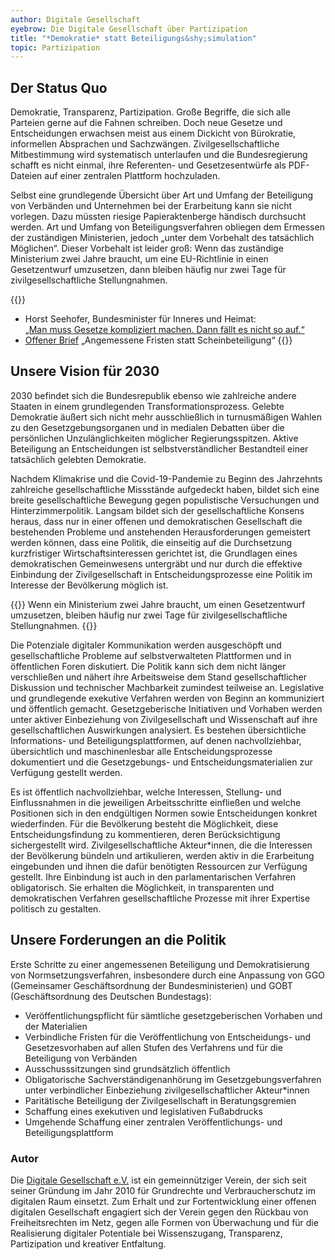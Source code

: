 ```yaml
---
author: Digitale Gesellschaft
eyebrow: Die Digitale Gesellschaft über Partizipation
title: "*Demokratie* statt Beteiligungs&shy;simulation"
topic: Partizipation
---
```


## Der Status Quo

Demokratie, Transparenz, Partizipation. Große Begriffe, die sich alle Parteien gerne auf die Fahnen schreiben. Doch neue Gesetze und Entscheidungen erwachsen meist aus einem Dickicht von Bürokratie, informellen Absprachen und Sachzwängen. Zivilgesellschaftliche Mitbestimmung wird systematisch unterlaufen und die Bundesregierung schafft es nicht einmal, ihre Referenten- und Gesetzesentwürfe als PDF-Dateien auf einer zentralen Plattform hochzuladen.

Selbst eine grundlegende Übersicht über Art und Umfang der Beteiligung von Verbänden und Unternehmen bei der Erarbeitung kann sie nicht vorlegen. Dazu müssten riesige Papieraktenberge händisch durchsucht werden. Art und Umfang von Beteiligungsverfahren obliegen dem Ermessen der zuständigen Ministerien, jedoch „unter dem Vorbehalt des tatsächlich Möglichen“. Dieser Vorbehalt ist leider groß: Wenn das zuständige Ministerium zwei Jahre braucht, um eine EU-Richtlinie in einen Gesetzentwurf umzusetzen, dann bleiben häufig nur zwei Tage für zivilgesellschaftliche Stellungnahmen. 

{{<infobox>}}
* Horst Seehofer, Bundesminister für Inneres und Heimat:<br> [„Man muss Gesetze kompliziert machen. Dann fällt es nicht so auf.“](https://www.tagesspiegel.de/politik/man-muss-gesetze-komplizierter-machen-video-mit-seehofer-zitaten-sorgt-fuer-empoerung/24434514.html)
* [Offener Brief](https://gi.de/meldung/offener-brief-ausreichende-fristen-fuer-verbaendebeteiligung) „Angemessene Fristen statt Scheinbeteiligung“
{{</infobox>}}

## Unsere Vision für 2030
2030 befindet sich die Bundesrepublik ebenso wie zahlreiche andere Staaten in einem grundlegenden Transformationsprozess. Gelebte Demokratie äußert sich nicht mehr ausschließlich in turnusmäßigen Wahlen zu den Gesetzgebungsorganen und in medialen Debatten über die persönlichen Unzulänglichkeiten möglicher Regierungsspitzen. Aktive Beteiligung an Entscheidungen ist selbstverständlicher Bestandteil einer tatsächlich gelebten Demokratie.

Nachdem Klimakrise und die Covid-19-Pandemie zu Beginn des Jahrzehnts zahlreiche gesellschaftliche Missstände aufgedeckt haben, bildet sich eine breite gesellschaftliche Bewegung gegen populistische Versuchungen und Hinterzimmerpolitik. Langsam bildet sich der gesellschaftliche Konsens heraus, dass nur in einer offenen und demokratischen Gesellschaft die bestehenden Probleme und anstehenden Herausforderungen gemeistert werden können, dass eine Politik, die einseitig auf die Durchsetzung kurzfristiger Wirtschaftsinteressen gerichtet ist, die Grundlagen eines demokratischen Gemeinwesens untergräbt und nur durch die effektive Einbindung der Zivilgesellschaft in Entscheidungsprozesse eine Politik im Interesse der Bevölkerung möglich ist.

{{<pullquote>}}
Wenn ein Ministerium zwei Jahre braucht, um einen Gesetz&shy;entwurf umzusetzen, bleiben häufig nur zwei Tage für zivil&shy;gesellschaftliche Stellung&shy;nahmen.
{{</pullquote>}}

Die Potenziale digitaler Kommunikation werden ausgeschöpft und gesellschaftliche Probleme auf selbstverwalteten Plattformen und in öffentlichen Foren diskutiert. Die Politik kann sich dem nicht länger verschließen und nähert ihre Arbeitsweise dem Stand gesellschaftlicher Diskussion und technischer Machbarkeit zumindest teilweise an. Legislative und grundlegende exekutive Verfahren werden von Beginn an kommuniziert und öffentlich gemacht. Gesetzgeberische Initiativen und Vorhaben werden unter aktiver Einbeziehung von Zivilgesellschaft und Wissenschaft auf ihre gesellschaftlichen Auswirkungen analysiert. Es bestehen übersichtliche Informations- und Beteiligungsplattformen, auf denen nachvollziehbar, übersichtlich und maschinenlesbar alle Entscheidungsprozesse dokumentiert und die Gesetzgebungs- und Entscheidungsmaterialien zur Verfügung gestellt werden.

Es ist öffentlich nachvollziehbar, welche Interessen, Stellung- und Einflussnahmen in die jeweiligen Arbeitsschritte einfließen und welche Positionen sich in den endgültigen Normen sowie Entscheidungen konkret wiederfinden. Für die Bevölkerung besteht die Möglichkeit, diese Entscheidungsfindung zu kommentieren, deren Berücksichtigung sichergestellt wird. Zivilgesellschaftliche Akteur\*innen, die die Interessen der Bevölkerung bündeln und artikulieren, werden aktiv in die Erarbeitung eingebunden und ihnen die dafür benötigten Ressourcen zur Verfügung gestellt. Ihre Einbindung ist auch in den parlamentarischen Verfahren obligatorisch. Sie erhalten die Möglichkeit, in transparenten und demokratischen Verfahren gesellschaftliche Prozesse mit ihrer Expertise politisch zu gestalten.

## Unsere Forderungen an die Politik

Erste Schritte zu einer angemessenen Beteiligung und Demokratisierung von Normsetzungsverfahren, insbesondere durch eine Anpassung von GGO (Gemeinsamer Geschäftsordnung der Bundesministerien) und GOBT (Geschäftsordnung des Deutschen Bundestags): 

- Veröffentlichungspflicht für sämtliche gesetzgeberischen Vorhaben und der Materialien
- Verbindliche Fristen für die Veröffentlichung von Entscheidungs- und Gesetzesvorhaben auf allen Stufen des Verfahrens und für die Beteiligung von Verbänden
- Ausschusssitzungen sind grundsätzlich öffentlich
- Obligatorische Sachverständigenanhörung im Gesetzgebungsverfahren unter verbindlicher Einbeziehung zivilgesellschaftlicher Akteur\*innen
- Paritätische Beteiligung der Zivilgesellschaft in Beratungsgremien
- Schaffung eines exekutiven und legislativen Fußabdrucks
- Umgehende Schaffung einer zentralen Veröffentlichungs- und Beteiligungsplattform

### Autor

Die [Digitale Gesellschaft e.V.](https://digitalegesellschaft.de/) ist ein gemeinnütziger Verein, der sich seit seiner Gründung im Jahr 2010 für Grundrechte und Verbraucherschutz im digitalen Raum einsetzt. Zum Erhalt und zur Fortentwicklung einer offenen digitalen Gesellschaft engagiert sich der Verein gegen den Rückbau von Freiheitsrechten im Netz, gegen alle Formen von Überwachung und für die Realisierung digitaler Potentiale bei Wissenszugang, Transparenz, Partizipation und kreativer Entfaltung.
